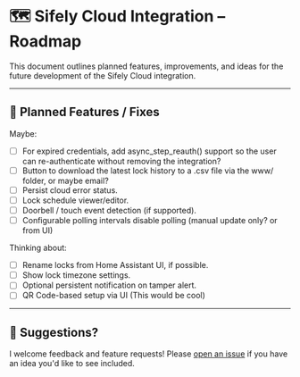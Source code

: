 # 🗺️ Sifely Cloud Integration – Roadmap

This document outlines planned features, improvements, and ideas for the future development of the Sifely Cloud integration.

---

## 🧭 Planned Features / Fixes

Maybe:
- [ ] For expired credentials, add async_step_reauth() support so the user can re-authenticate without removing the integration?
- [ ] Button to download the latest lock history to a .csv file via the www/ folder, or maybe email?
- [ ] Persist cloud error status.
- [ ] Lock schedule viewer/editor.
- [ ] Doorbell / touch event detection (if supported).
- [ ] Configurable polling intervals disable polling (manual update only? or from UI)

Thinking about:
- [ ] Rename locks from Home Assistant UI, if possible.
- [ ] Show lock timezone settings.
- [ ] Optional persistent notification on tamper alert.
- [ ] QR Code-based setup via UI (This would be cool)

---

## 💬 Suggestions?

I welcome feedback and feature requests!
Please [open an issue](https://github.com/kenster1965/sifely_cloud/issues/new/choose) if you have an idea you'd like to see included.
